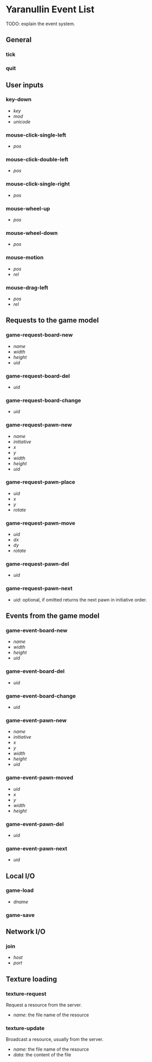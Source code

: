 # Yaranullin Event List

TODO: explain the event system.

## General

### tick

### quit

## User inputs

### key-down

* *key*
* *mod*
* *unicode*

### mouse-click-single-left

* *pos*

### mouse-click-double-left

* *pos*

### mouse-click-single-right

* *pos*

### mouse-wheel-up

* *pos*

### mouse-wheel-down

* *pos*

### mouse-motion

* *pos*
* *rel*

### mouse-drag-left

* *pos*
* *rel*

## Requests to the game model

### game-request-board-new

* *name*
* *width*
* *height*
* *uid*

### game-request-board-del

* *uid*

### game-request-board-change

* *uid*

### game-request-pawn-new

* *name*
* *initiative*
* *x*
* *y*
* *width*
* *height*
* *uid*

### game-request-pawn-place

* *uid*
* *x*
* *y*
* *rotate*

### game-request-pawn-move

* *uid*
* *dx*
* *dy*
* *rotate*

### game-request-pawn-del

* *uid*

### game-request-pawn-next

* *uid*: optional, if omitted returns the next pawn in initiative order.

## Events from the game model

### game-event-board-new

* *name*
* *width*
* *height*
* *uid*

### game-event-board-del

* *uid*

### game-event-board-change

* *uid*

### game-event-pawn-new

* *name*
* *initiative*
* *x*
* *y*
* *width*
* *height*
* *uid*

### game-event-pawn-moved

* *uid*
* *x*
* *y*
* *width*
* *height*

### game-event-pawn-del

* *uid*

### game-event-pawn-next

* *uid*

## Local I/O

### game-load

* *dname*

### game-save


## Network I/O

### join

* *host*
* *port*

## Texture loading

### texture-request
Request a resource from the server.

* *name*: the file name of the resource

### texture-update
Broadcast a resource, usually from the server.

* *name*: the file name of the resource
* *data*: the content of the file

